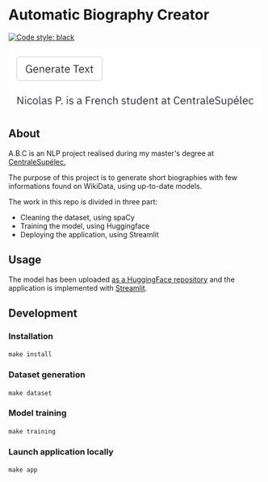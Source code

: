 # Automatic Biography Creator 

[![Code style: black](https://img.shields.io/badge/code%20style-black-000000.svg)](https://github.com/psf/black)


<p align="center">
<img src="https://github.com/NicolasPeruchot/Biography/blob/main/model/Example.png" alt="drawing" width="500"/>
</p>

## About 

A.B.C is an NLP project realised during my master's degree at [CentraleSupélec.](https://www.centralesupelec.fr/en/school-0)

The purpose of this project is to generate short biographies with few informations found on WikiData, using up-to-date models.

The work in this repo is divided in three part:

- Cleaning the dataset, using spaCy
- Training the model, using Huggingface
- Deploying the application, using Streamlit

## Usage

The model has been uploaded [as a HuggingFace repository](https://huggingface.co/NicolasPeruchot/Biography) and the application is implemented with [Streamlit](https://share.streamlit.io/nicolasperuchot/biography/main/streamlit/stream.py).


## Development

### Installation
``
make install
``

### Dataset generation

```make dataset```

### Model training

```make training```

### Launch application locally

``
make app
``


